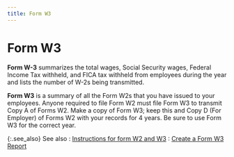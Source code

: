 ```yaml
---
title: Form W3
---
```


# Form W3


**Form W-3** summarizes the total  wages, Social Security wages, Federal Income Tax withheld, and FICA tax  withheld from employees during the year and lists the number of W-2s being  transmitted.


**Form W3** is a summary of all  the Form W2s that you have issued to your employees.<font style="color: #ff0000;" color="#FF0000"> 
 </font>Anyone required to file Form W2 must file Form W3 to transmit Copy  A of Forms W2. Make a copy of Form W3; keep this and Copy D (For Employer)  of Forms W2 with your records for 4 years. Be sure to use Form W3 for  the correct year.


{:.see_also}
See also
: [Instructions  for form W2 and W3](http://www.irs.gov/pub/irs-pdf/iw2w3.pdf)
: [Create  a Form W3 Report]({{site.prl_baseurl}}/statutory-forms-and-reports/form-w3/creating-a-form-w3-report/create_a_form_w3_report_sfr.html)
